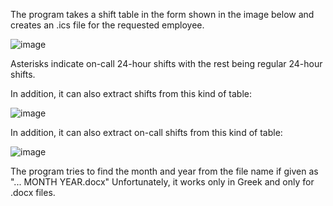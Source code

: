 The program takes a shift table in the form shown in the image below and creates an .ics file for the requested employee.

![image](https://github.com/user-attachments/assets/3822f819-242a-46c5-8531-6d711abef091)

Asterisks indicate on-call 24-hour shifts with the rest being regular 24-hour shifts.

In addition, it can also extract shifts from this kind of table:

![image](https://github.com/user-attachments/assets/2a142d04-6cee-4ebc-a5c8-a32034d80e26)

In addition, it can also extract on-call shifts from this kind of table:

![image](https://github.com/user-attachments/assets/deeb6a3a-352f-42b6-a20d-3474dfeccc95)


The program tries to find the month and year from the file name if given as "... MONTH YEAR.docx"
Unfortunately, it works only in Greek and only for .docx files.
